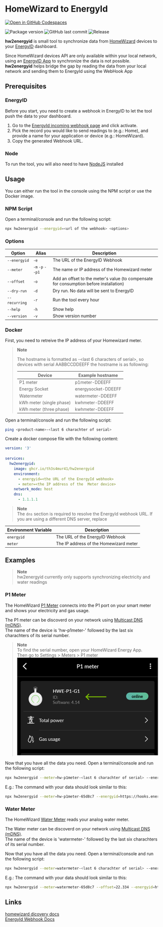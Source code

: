 # HomeWizard to EnergyId

[![Open in GitHub Codespaces](https://github.com/codespaces/badge.svg)](https://github.com/codespaces/new?machine=basicLinux32gb&repo=612398925&ref=main)

![Package version](https://img.shields.io/github/package-json/v/Th3S4mur41/hw2energyid)
![GitHub last commit](https://img.shields.io/github/last-commit/Th3S4mur41/hw2energyid)
![Release](https://github.com/Th3S4mur41/hw2energyid/actions/workflows/on_push.yml/badge.svg?branch=main)

**hw2energyid** is small tool to synchronize data from [HomeWizard](https://www.homewizard.com/) devices to your [EnergyID](https://app.energyid.eu/) dashboard.

Since HomeWizard devices API are only available within your local network, using an [EnergyID App](https://app.energyid.eu/integrations) to synchronize the data is not possible.  
**hw2energyid** helps bridge the gap by reading the data from your local network and sending them to EnergyId using the WebHook App

## Prerequisites

### EnergyID

Before you start, you need to create a webhook in EnergyID to let the tool push the data to your dashboard.

1. Go to the [EnergyId incoming webhook page](https://app.energyid.eu/integrations/WebhookIn) and click activate.
2. Pick the record you would like to send readings to (e.g.: Home), and provide a name for your application or device (e.g.: HomeWizard).
3. Copy the generated Webhook URL.

### Node

To run the tool, you will also need to have [NodeJS](https://nodejs.org/en/download) installed

## Usage

You can either run the tool in the console using the NPM script or use the Docker image.

### NPM Script

Open a terminal/console and run the following script:

```sh
npx hw2energyid --energyid=<url of the webhook> <options>
```

### Options

| Option        | Alias            | Description                                                                            |
| ------------- | ---------------- | -------------------------------------------------------------------------------------- |
| `--energyid`  | `-e`             | The URL of the EnergyID Webhook                                                        |
| `--meter`     | `-m` `-p` `--p1` | The name or IP address of the Homewizard meter                                         |
| `--offset`    | `-o`             | Add an offset to the meter's value (to compensate for consumption before installation) |
| `--dry-run`   | `-d`             | Dry run. No data will be sent to EnergyID                                              |
| `--recurring` | `-r`             | Run the tool every hour                                                                |
| `--help`      | `-h`             | Show help                                                                              |
| `--version`   | `-v`             | Show version number                                                                    |

### Docker

First, you need to retreive the IP address of your Homewizard meter.

> **Note**
>
> The hostname is formatted as <product-name>-<last 6 characters of serial>, so devices with serial AABBCCDDEEFF the hostname is as following:
>
> | Device                   | Example hostname    |
> | ------------------------ | ------------------- |
> | P1 meter                 | p1meter-DDEEFF      |
> | Energy Socket            | energysocket-DDEEFF |
> | Watermeter               | watermeter-DDEEFF   |
> | kWh meter (single phase) | kwhmeter-DDEEFF     |
> | kWh meter (three phase)  | kwhmeter-DDEEFF     |

Open a terminal/console and run the following script:

```sh
ping <product-name>-<last 6 charachter of serial>
```

Create a docker compose file with the following content:

```yaml
version: '3'

services:
  hw2energyid:
    image: ghcr.io/th3s4mur41/hw2energyid
    environment:
      - energyid=<the URL of the EnergyId webhook>
      - meter=<the IP address of the  Meter device>
    network_mode: host
    dns:
      - 1.1.1.1
```

> **Note**  
> The `dns` section is required to resolve the EnergyId webhook URL.
> If you are using a different DNS server, replace

| Environment Variable | Description                            |
| -------------------- | -------------------------------------- |
| `energyid`           | The URL of the EnergyID Webhook        |
| `meter`              | The IP address of the Homewizard meter |

## Examples

> **Note**  
> hw2energyid currently only supports synchronizing electricity and water readings

### P1 Meter

The HomeWizard [P1 Meter](https://www.homewizard.com/p1-meter/) connects into the P1 port on your smart meter and shows your electricity and gas usage.

The P1 meter can be discoverd on your network using [Multicast DNS (mDNS)](https://www.ionos.com/digitalguide/server/know-how/multicast-dns/).  
The name of the device is 'hw-p1meter-' followed by the last six charachters of its serial number.

> **Note**  
> To find the serial number, open your HomeWizard Energy App.  
> Then go to Settings > Meters > P1 meter
> ![P1 Serial Number](./docs/p1_sn.png)

Now that you have all the data you need. Open a terminal/console and run the following script:

```sh
npx hw2energyid --meter=hw-p1meter-<last 6 charachter of serial> --energyid=<url of the webhook>
```

E.g.: The command with your data should look similar to this:

```sh
npx hw2energyid --meter=hw-p1meter-65d8c7 --energyid=https://hooks.energyid.eu/services/WebhookIn/46535693-fe25-48ba-96fa-ea827e987318/OS753GD97A11
```

### Water Meter

The HomeWizard [Water Meter](https://www.homewizard.com/watermeter/) reads your analog water meter.

The Water meter can be discoverd on your network using [Multicast DNS (mDNS)](https://www.ionos.com/digitalguide/server/know-how/multicast-dns/).  
The name of the device is 'watermeter-' followed by the last six charachters of its serial number.

Now that you have all the data you need. Open a terminal/console and run the following script:

```sh
npx hw2energyid --meter=watermeter-<last 6 charachter of serial> --energyid=<url of the webhook>
```

E.g.: The command with your data should look similar to this:

```sh
npx hw2energyid --meter=watermeter-65d8c7 --offset=22.334 --energyid=https://hooks.energyid.eu/services/WebhookIn/46535693-fe25-48ba-96fa-ea827e987318/OS753GD97A11
```

## Links

[homewizard dicovery docs](https://homewizard-energy-api.readthedocs.io/discovery.html)  
[EnergyId Webhook Docs](https://api.energyid.eu/docs.html#webhook)

